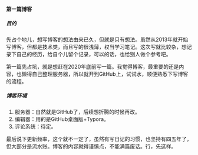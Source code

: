 #### 第一篇博客

##### 目的

先占个地儿，想写博客的想法由来已久，但就是只有想法。虽然从2013年就开始写博客，但都是技术类，而且写的很浅薄，权当学习笔记。这次写就比较杂，想记录下自己的经历，给自个儿留个记录，可以的话，也给别人做个参考吧。

第一篇先占坑，就是想赶在2020年底前写一篇。我觉得博客，最重要的还是内容，也懒得自己整理服务器，所以就开到GitHub上，试试水，顺便熟悉下写博客的流程。

##### 博客环境

1. 服务器：自然就是GitHub了，后续想折腾的时候再改。
2. 编辑器：用的是GitHub桌面版+Typora。
3. 评论系统：待定。

最后说下更新频率，这个就不一定了，虽然有写日记的习惯，也坚持有四五年了，但大部分是流水账。博客的内容就得谨慎点，不能满篇废话。行，先这样。